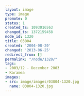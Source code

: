 ```yaml
---
layout: image
type: image
promote: 0
status: 1
created_ts: 1093016563
changed_ts: 1372159458
node_id: 1320
title: 03804
created: '2004-08-20'
changed: '2013-06-25'
redirect_from: []
permalink: "/node/1320/"
tags:
- 2003/12 - December 2003
- Karamea
images:
- src: image/images/03804-1320.jpg
  name: 03804-1320.jpg
---
```


